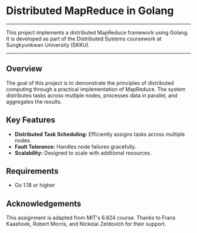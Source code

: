 # Distributed MapReduce in Golang
---

This project implements a distributed MapReduce framework using Golang. It is developed as part of the Distributed Systems coursework at Sungkyunkwan University (SKKU).

---

## Overview

The goal of this project is to demonstrate the principles of distributed computing through a practical implementation of MapReduce. The system distributes tasks across multiple nodes, processes data in parallel, and aggregates the results.

## Key Features

- **Distributed Task Scheduling:** Efficiently assigns tasks across multiple nodes.
- **Fault Tolerance:** Handles node failures gracefully.
- **Scalability:** Designed to scale with additional resources.

## Requirements

- Go 1.18 or higher

## Acknowledgements

This assignment is adapted from MIT's 6.824 course. Thanks to Frans Kaashoek, Robert Morris, and Nickolai Zeldovich for their support.
